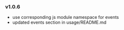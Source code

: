 ### v1.0.6
- use corresponding js module namespace for events
- updated events section in usage/README.md